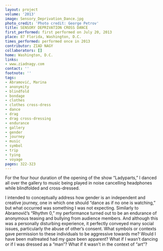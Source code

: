 ```yaml
---
layout: project
volume: '2013'
image: Sensory_Deprivation_Dance.jpg
photo_credit: 'Photo credit: George Petrov'
title: SENSORY DEPRIVATION CROSS DANCE
first_performed: first performed on July 20, 2013
place: 87 Florida, Washington, D.C.
times_performed: performed once in 2013
contributor: ZIAD NAGY
collaborators: []
home: Washington, D.C.
links:
- www.ziadnagy.com
contact: ''
footnote: ''
tags:
- Abramović, Marina
- anonymity
- blindfold
- bondage
- clothes
- clothes cross-dress
- dance
- drag
- drag cross-dressing
- endurance
- gallery
- gender
- journey
- music
- symbol
- trip
- tying
- voyage
pages: 322-323
---
```


For the four hour duration of the opening of the show “Ladyparts,” I danced all over the gallery to music being played in noise cancelling headphones while blindfolded and cross-dressed.

I intended to conceptually address how gender is an independent and creative journey, one in which one should “dance as if no one is watching,” but what occurred was something I was not expecting. Similarly to Abramovič’s “Rhythm 0,” my performance turned out to be an endurance of anonymous teasing and bullying from audience members. And although this was a personally disturbing experience, it perfectly conveyed many social issues, particularly the abuse of other’s consent. What symbols or contexts gave permission to these individuals to be aggressive towards me? Would I have been maltreated had my gaze been apparent? What if I wasn’t dancing or if I was dressed as a “man”? What if it wasn’t in the context of “art”?
